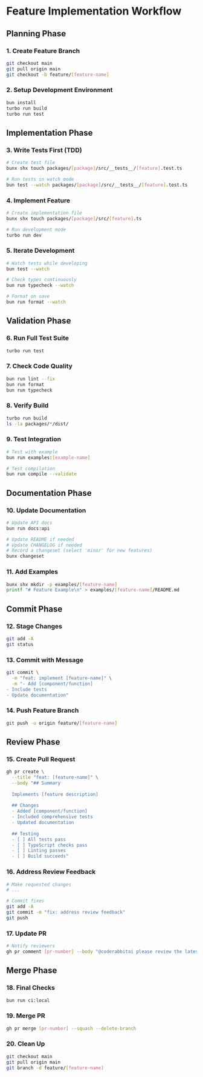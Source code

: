 # Feature Implementation Workflow

## Planning Phase

### 1. Create Feature Branch

```bash
git checkout main
git pull origin main
git checkout -b feature/[feature-name]
```

### 2. Setup Development Environment

```bash
bun install
turbo run build
turbo run test
```

## Implementation Phase

### 3. Write Tests First (TDD)

```bash
# Create test file
bunx shx touch packages/[package]/src/__tests__/[feature].test.ts

# Run tests in watch mode
bun test --watch packages/[package]/src/__tests__/[feature].test.ts
```

### 4. Implement Feature

```bash
# Create implementation file
bunx shx touch packages/[package]/src/[feature].ts

# Run development mode
turbo run dev
```

### 5. Iterate Development

```bash
# Watch tests while developing
bun test --watch

# Check types continuously
bun run typecheck --watch

# Format on save
bun run format --watch
```

## Validation Phase

### 6. Run Full Test Suite

```bash
turbo run test
```

### 7. Check Code Quality

```bash
bun run lint --fix
bun run format
bun run typecheck
```

### 8. Verify Build

```bash
turbo run build
ls -la packages/*/dist/
```

### 9. Test Integration

```bash
# Test with example
bun run examples:[example-name]

# Test compilation
bun run compile --validate
```

## Documentation Phase

### 10. Update Documentation

```bash
# Update API docs
bun run docs:api

# Update README if needed
# Update CHANGELOG if needed
# Record a changeset (select 'minor' for new features)
bunx changeset
```

### 11. Add Examples

```bash
bunx shx mkdir -p examples/[feature-name]
printf "# Feature Example\n" > examples/[feature-name]/README.md
```

## Commit Phase

### 12. Stage Changes

```bash
git add -A
git status
```

### 13. Commit with Message

```bash
git commit \
  -m "feat: implement [feature-name]" \
  -m "- Add [component/function]
- Include tests
- Update documentation"
```

### 14. Push Feature Branch

```bash
git push -u origin feature/[feature-name]
```

## Review Phase

### 15. Create Pull Request

```bash
gh pr create \
  --title "feat: [feature-name]" \
  --body "## Summary
  
  Implements [feature description]
  
  ## Changes
  - Added [component/function]
  - Included comprehensive tests
  - Updated documentation
  
  ## Testing
  - [ ] All tests pass
  - [ ] TypeScript checks pass
  - [ ] Linting passes
  - [ ] Build succeeds"
```

### 16. Address Review Feedback

```bash
# Make requested changes
# ...

# Commit fixes
git add -A
git commit -m "fix: address review feedback"
git push
```

### 17. Update PR

```bash
# Notify reviewers
gh pr comment [pr-number] --body "@coderabbitai please review the latest changes"
```

## Merge Phase

### 18. Final Checks

```bash
bun run ci:local
```

### 19. Merge PR

```bash
gh pr merge [pr-number] --squash --delete-branch
```

### 20. Clean Up

```bash
git checkout main
git pull origin main
git branch -d feature/[feature-name]
```
